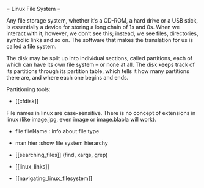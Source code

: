 = Linux File System =

Any file storage system, whether it’s a CD-ROM, a hard drive or a USB stick, is essentially a device for storing a long chain of 1s and 0s. When we interact with it, however, we don’t see this; instead, we see files, directories, symbolic links and so on. The software that makes the translation for us is called a file system.

The disk may be split up into individual sections, called partitions, each of which can have its own file system – or none at all.  The disk keeps track of its partitions through its partition table, which tells it how many partitions there are, and where each one begins and ends.

Partitioning tools:
* [[cfdisk]]

File names in linux are case-sensitive.
There is no concept of extensions in linux (like image.jpg, even image or image.blabla will work).

* file fileName : info about file type
* man hier :show file system hierarchy

* [[searching_files]] (find, xargs, grep)
* [[linux_links]]
* [[navigating_linux_filesystem]]




